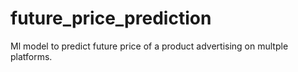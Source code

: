 # future_price_prediction
Ml model to predict future price of a product advertising on multple platforms.
